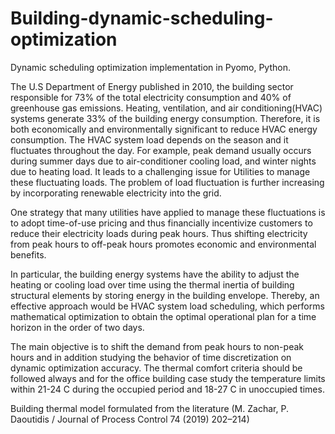 # Building-dynamic-scheduling-optimization
Dynamic scheduling optimization implementation in Pyomo, Python.


The U.S Department of Energy published in 2010, the building sector responsible for 73% of the total electricity consumption and 40% of greenhouse gas emissions.
Heating, ventilation, and air conditioning(HVAC) systems generate 33% of the building energy consumption. Therefore, it is both economically and environmentally significant to reduce HVAC energy consumption. The HVAC system load depends on the season and it fluctuates throughout the day. For example, peak demand usually occurs during summer days due to air-conditioner cooling load, and winter nights due to heating load. It leads to a challenging issue for Utilities to manage these fluctuating loads. The problem of load fluctuation is further increasing by incorporating renewable electricity into the grid.

One strategy that many utilities have applied to manage these fluctuations is to adopt time-of-use pricing and thus financially incentivize customers to reduce their electricity loads during peak hours. Thus shifting electricity from peak hours to off-peak hours promotes economic and environmental benefits.

In particular, the building energy systems have the ability to adjust the heating or cooling load over time using the thermal inertia of building structural elements by storing energy in the building envelope. Thereby, an effective approach would be HVAC  system load scheduling, which performs mathematical optimization to obtain the optimal operational plan for a time horizon in the order of two days.

The main objective is to shift the demand from peak hours to non-peak hours and in addition studying the behavior of time discretization on dynamic optimization accuracy. The thermal comfort criteria should be followed always and for the office building case study the temperature limits within 21-24 C during the occupied period and 18-27 C in unoccupied times. 

Building thermal model formulated from the literature (M. Zachar, P. Daoutidis / Journal of Process Control 74 (2019) 202–214) 
